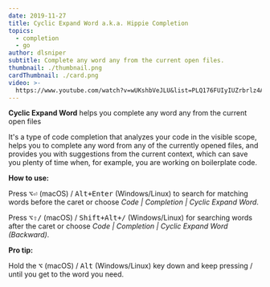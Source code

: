 ```yaml
---
date: 2019-11-27
title: Cyclic Expand Word a.k.a. Hippie Completion
topics:
  - completion
  - go
author: dlsniper
subtitle: Complete any word any from the current open files.
thumbnail: ./thumbnail.png
cardThumbnail: ./card.png
video: >-
  https://www.youtube.com/watch?v=wUKshbVeJLU&list=PLQ176FUIyIUZrbrlz4AY1V8VzBJKZyVlW&index=36
---
```


**Cyclic Expand Word** helps you complete any word any from the current
open files

It's a type of code completion that analyzes your code in the visible scope, helps you to complete any word from any of the currently opened files, and provides you with suggestions from the current context, which can save you plenty of time when, for example, you are working on boilerplate code.

**How to use:**

Press <kbd>⌥⏎</kbd> (macOS) / <kbd>Alt+Enter</kbd> (Windows/Linux) to search for matching words before the caret or choose _Code | Completion | Cyclic Expand Word_.

Press <kbd>⌥⇧\/</kbd> (macOS) / <kbd>Shift+Alt+\/</kbd> (Windows/Linux) for searching words after the caret or choose _Code | Completion | Cyclic Expand Word (Backward)_.

**Pro tip:**

Hold the <kbd>⌥</kbd> (macOS) / <kbd>Alt</kbd> (Windows/Linux) key down and keep pressing / until you get to the word you need.

